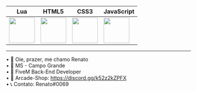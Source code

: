 | Lua  | HTML5 | CSS3  | JavaScript |
| ------------- | ------------- | ------------- | ------------- |
| <img src="https://upload.wikimedia.org/wikipedia/commons/thumb/c/cf/Lua-Logo.svg/1200px-Lua-Logo.svg.png" width="70vw" height="70vh"> | <img src="https://logodownload.org/wp-content/uploads/2016/10/html5-logo-10.png" width="70vw" height="70vh"> | <img src="https://cdn.345tool.com/public/logos/css-formatter-logo.png" width="70vw" height="70vh"> | <img src="https://upload.wikimedia.org/wikipedia/commons/thumb/9/99/Unofficial_JavaScript_logo_2.svg/480px-Unofficial_JavaScript_logo_2.svg.png" width="70vw" height="70vh"> |

<hr>

• 🚀 Oie, prazer, me chamo Renato<br>
• 🏡 MS - Campo Grande<br>
• 📌 FiveM Back-End Developer<br>
• 💖 Arcade-Shop: https://discord.gg/k52z2kZPFX<br>
• 📞 Contato: Renato#0069<br>
